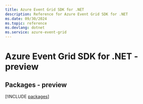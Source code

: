 ```yaml
---
title: Azure Event Grid SDK for .NET
description: Reference for Azure Event Grid SDK for .NET
ms.date: 09/30/2024
ms.topic: reference
ms.devlang: dotnet
ms.service: azure-event-grid
---
```

# Azure Event Grid SDK for .NET - preview
## Packages - preview
[!INCLUDE [packages](event-grid-index.md)]